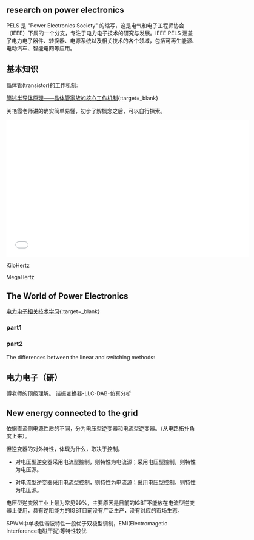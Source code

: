 ## research on power electronics
PELS 是 "Power Electronics Society" 的缩写，这是电气和电子工程师协会（IEEE）下属的一个分支，专注于电力电子技术的研究与发展。IEEE PELS 涵盖了电力电子器件、转换器、电源系统以及相关技术的各个领域，包括可再生能源、电动汽车、智能电网等应用。

## 基本知识

晶体管(transistor)的工作机制:

[简述半导体原理——晶体管家族的核心工作机制](https://mp.weixin.qq.com/s/44KHeYIaMp7wSBz9HM1eWg){:target=_blank}

关艳霞老师讲的确实简单易懂，初步了解概念之后，可以自行探索。
<iframe src="//player.bilibili.com/player.html?isOutside=true&aid=113208778035385&bvid=BV1tRsoefEmE&cid=26029196576&p=1&autoplay=0&muted=0" width="640" height="360" scrolling="no" border="0" frameborder="no" framespacing="0" allowfullscreen="true"></iframe>






KiloHertz

MegaHertz

## The World of Power Electronics
[电力电子相关技术学习](https://www.tdk.com/en/tech-mag/){:target=_blank}
### part1

### part2
The differences between the linear and switching methods:


## 电力电子（研）
傅老师的顶级理解。
谐振变换器-LLC-DAB-仿真分析


## New energy connected to the grid

依据直流侧电源性质的不同，分为电压型逆变器和电流型逆变器。（从电路拓扑角度上来）。

但逆变器的对外特性，体现为什么，取决于控制。

- 对电压型逆变器采用电流型控制，则特性为电流源；采用电压型控制，则特性为电压源。

- 对电流型逆变器采用电流型控制，则特性为电流源；采用电压型控制，则特性为电压源。

电压型逆变器工业上最为常见99%，主要原因是目前的IGBT不能放在电流型逆变器上使用，具有逆阻能力的IGBT目前没有广泛生产，没有对应的市场生态。

SPWM中单极性谐波特性一般优于双极型调制，EMI(Electromagetic Interference电磁干扰)等特性较优


